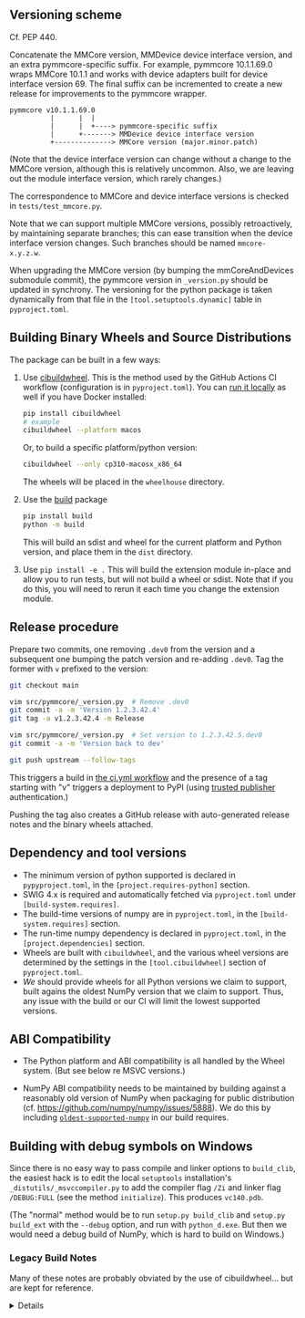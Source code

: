 ## Versioning scheme

Cf. PEP 440.

Concatenate the MMCore version, MMDevice device interface version, and an extra
pymmcore-specific suffix. For example, pymmcore 10.1.1.69.0 wraps MMCore 10.1.1
and works with device adapters built for device interface version 69. The
final suffix can be incremented to create a new release for improvements to the
pymmcore wrapper.

```
pymmcore v10.1.1.69.0
          |      |  |
          |      |  +----> pymmcore-specific suffix
          |      +-------> MMDevice device interface version
          +--------------> MMCore version (major.minor.patch)
```

(Note that the device interface version can change without a change to the
MMCore version, although this is relatively uncommon. Also, we are leaving out
the module interface version, which rarely changes.)

The correspondence to MMCore and device interface versions is checked in
`tests/test_mmcore.py`.

Note that we can support multiple MMCore versions, possibly retroactively, by
maintaining separate branches; this can ease transition when the device
interface version changes. Such branches should be named `mmcore-x.y.z.w`.

When upgrading the MMCore version (by bumping the mmCoreAndDevices submodule
commit), the pymmcore version in `_version.py` should be updated in synchrony.
The versioning for the python package is taken dynamically from that file
in the `[tool.setuptools.dynamic]` table in `pyproject.toml`.

## Building Binary Wheels and Source Distributions

The package can be built in a few ways:

1. Use [cibuildwheel](https://cibuildwheel.readthedocs.io/en/stable/).
   This is the method used by the GitHub Actions CI workflow (configuration
   is in `pyproject.toml`). You can [run it locally](https://cibuildwheel.readthedocs.io/en/stable/setup/#local) as well
   if you have Docker installed:

    ```sh
    pip install cibuildwheel
    # example
    cibuildwheel --platform macos
    ```
   Or, to build a specific platform/python version:
   ```sh
   cibuildwheel --only cp310-macosx_x86_64
   ```

   The wheels will be placed in the `wheelhouse` directory.

2. Use the [build](https://pypi.org/project/build/) package

    ```sh
    pip install build
    python -m build
    ```

    This will build an sdist and wheel for the current platform and Python
    version, and place them in the `dist` directory.

3. Use `pip install -e .`
   This will build the extension module in-place and allow you to run tests,
   but will not build a wheel or sdist.  Note that if you do this, you will
   need to rerun it each time you change the extension module.



## Release procedure

Prepare two commits, one removing `.dev0` from the version and a subsequent one
bumping the patch version and re-adding `.dev0`. Tag the former with `v`
prefixed to the version:

```bash
git checkout main

vim src/pymmcore/_version.py  # Remove .dev0
git commit -a -m 'Version 1.2.3.42.4'
git tag -a v1.2.3.42.4 -m Release

vim src/pymmcore/_version.py  # Set version to 1.2.3.42.5.dev0
git commit -a -m 'Version back to dev'

git push upstream --follow-tags
```

This triggers a build in [the ci.yml workflow](.github/workflows/ci.yml) and
the presence of a tag starting with "v" triggers a deployment to PyPI (using
[trusted publisher](https://docs.pypi.org/trusted-publishers/) authentication.)

Pushing the tag also creates a GitHub release with auto-generated release notes
and the binary wheels attached.

## Dependency and tool versions

- The minimum version of python supported is declared in `pypyproject.toml`,
  in the `[project.requires-python]` section.
- SWIG 4.x is required and automatically fetched via `pyproject.toml` under
  `[build-system.requires]`.
- The build-time versions of numpy are in `pyproject.toml`, in the
  `[build-system.requires]` section.
- The run-time numpy dependency is declared in `pyproject.toml`, in the
  `[project.dependencies]` section.
- Wheels are built with `cibuildwheel`, and the various wheel versions are
  determined by the settings in the `[tool.cibuildwheel]` section of
  `pyproject.toml`.
- _We_ should provide wheels for all Python versions we claim to support,
  built agains the oldest NumPy version that we claim to support. Thus, any
  issue with the build or our CI will limit the lowest supported versions.

## ABI Compatibility

- The Python platform and ABI compatibility is all handled by the Wheel system.
  (But see below re MSVC versions.)

- NumPy ABI compatibility needs to be maintained by building against a
  reasonably old version of NumPy when packaging for public distribution (cf.
  https://github.com/numpy/numpy/issues/5888).  We do this by including
  [`oldest-supported-numpy`](https://github.com/scipy/oldest-supported-numpy)
  in our build requires.

## Building with debug symbols on Windows

Since there is no easy way to pass compile and linker options to `build_clib`,
the easiest hack is to edit the local `setuptools` installation's
`_distutils/_msvccompiler.py` to add the compiler flag `/Zi` and linker flag
`/DEBUG:FULL` (see the method `initialize`). This produces `vc140.pdb`.

(The "normal" method would be to run `setup.py build_clib` and `setup.py
build_ext` with the `--debug` option, and run with `python_d.exe`. But then we
would need a debug build of NumPy, which is hard to build on Windows.)


### Legacy Build Notes

Many of these notes are probably obviated by the use of cibuildwheel... but
are kept for reference.

<details>

### Windows

- MSVC version. Python 3.5 and later are built with MSVC 14.x (i.e. Visual
  Studio 2015 to 2019). However, the official Python installer ships with its
  own copy of the VC runtime (in particular, `vcruntime140.dll`). This means
  that (in theory) our extension module must be built with an MSVC version that
  is not newer than the runtime shipped with Python. I say "in theory" because
  it is not clear if this actually results in problems, but let's play it safe.

  Python prints the MSVC version used to build itself when started. This
  version may change with the patch version of Python. Here are a few examples:

  - Python 3.8.1 (64-bit): MSC v.1916 = VS2017
  - Python 3.9.1 (64-bit): MSC v.1927 = VS2019
  - Python 3.8.7 (64-bit): MSC v.1928 = VS2019
  - Python 3.10.0 (64-bit): MSC v.1929 = VS2019
  - Python 3.11.0 (64-bit): MSC v.1933 = VS2022

  In general, it is probably safest to always build with VS2015 (older patch
  versions of Python 3.8 may be built with VS2015). This can be done by
  running `setup.py` inside the VS2015 Native Tools Command Prompt (this works
  because we use `setuptools`; with `distutils` extra environment variables are
  needed).

  It should also be noted that some Python package wheels (e.g. SciPy) ship a
  copy of `msvcp140.dll` (the C++ runtime) and other "140" DLLs. If they are
  loaded first, the version is pinned.

  We might want to pay attention to all this if/when Micro-Manager starts
  shipping with device adapters built with newer MSVC versions in the future.

- Should we ship `msvcp140.dll` as part of the wheel? Given how the Python.org
  Windows installers are designed for non-admin installation, we technically
  should.

### macOS

- `MACOSX_DEPLOYMENT_TARGET` should be set to match the Python.org Python we
  are building for, as much as reasonably possible. Currently, `10.9` is the
  best value for Python 3.5-3.10.
- Our extension will still work if our deployment target is newer than
  Python's, so long as it is not newer than the host macOS version.
- In the not-so-likely event that our extension uses symbols only available in
  macOS SDKs newer than the deployment target, those symbols will appear as
  'weak' in `nm -mu`.
  - Not all weak symbols are a problem. There will always be a few from the C++
    standard library that are harmless.
- The built extension should be checked for undefined symbols (`nm -mu`) that
  are "dynamically looked up", other than those starting with `_Py` or `__Py`.
  There should be none if the build is correct.

### Linux

- The manylinux docker images appear to solve all our problems.


### Resources

- [Windows Compilers](https://wiki.python.org/moin/WindowsCompilers) on Python Wiki
- [MacPython: Spinning wheels](https://github.com/MacPython/wiki/wiki/Spinning-wheels) (macOS ABI)
- [manylinux](https://github.com/pypa/manylinux) Docker images; [PEP
  513](https://python.org/dev/peps/pep-0513),
  [571](https://python.org/dev/peps/pep-0571), and
  [599](https://python.org/dev/peps/pep-0599)

- Windows [DLL search order](https://docs.microsoft.com/en-us/windows/win32/dlls/dynamic-link-library-search-order)
- Unmaintained Apple [tech
  note](https://developer.apple.com/library/archive/technotes/tn2064/_index.html)
  describing `MACOSX_DEPLOYMENT_TARGET`


</details>
